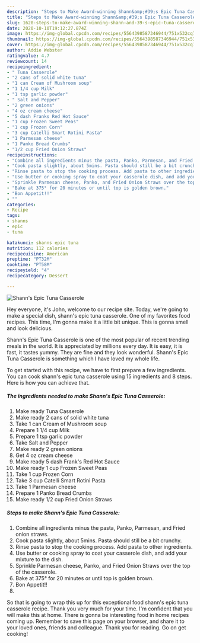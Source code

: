 ```yaml
---
description: "Steps to Make Award-winning Shann&amp;#39;s Epic Tuna Casserole"
title: "Steps to Make Award-winning Shann&amp;#39;s Epic Tuna Casserole"
slug: 1620-steps-to-make-award-winning-shann-and-39-s-epic-tuna-casserole
date: 2020-10-10T19:12:27.874Z
image: https://img-global.cpcdn.com/recipes/5564398587346944/751x532cq70/shanns-epic-tuna-casserole-recipe-main-photo.jpg
thumbnail: https://img-global.cpcdn.com/recipes/5564398587346944/751x532cq70/shanns-epic-tuna-casserole-recipe-main-photo.jpg
cover: https://img-global.cpcdn.com/recipes/5564398587346944/751x532cq70/shanns-epic-tuna-casserole-recipe-main-photo.jpg
author: Addie Webster
ratingvalue: 4.7
reviewcount: 14
recipeingredient:
- " Tuna Casserole"
- "2 cans of solid white tuna"
- "1 can Cream of Mushroom soup"
- "1 1/4 cup Milk"
- "1 tsp garlic powder"
- " Salt and Pepper"
- "2 green onions"
- "4 oz cream cheese"
- "5 dash Franks Red Hot Sauce"
- "1 cup Frozen Sweet Peas"
- "1 cup Frozen Corn"
- "3 cup Catelli Smart Rotini Pasta"
- "1 Parmesan cheese"
- "1 Panko Bread Crumbs"
- "1/2 cup Fried Onion Straws"
recipeinstructions:
- "Combine all ingredients minus the pasta, Panko, Parmesan, and Fried onion straws."
- "Cook pasta slightly, about 5mins. Pasta should still be a bit crunchy."
- "Rinse pasta to stop the cooking process. Add pasta to other ingredients."
- "Use butter or cooking spray to coat your casserole dish, and add your mixture to the dish."
- "Sprinkle Parmesan cheese, Panko, and Fried Onion Straws over the top of the casserole."
- "Bake at 375° for 20 minutes or until top is golden brown."
- "Bon Appetit!!"
- ""
categories:
- Recipe
tags:
- shanns
- epic
- tuna

katakunci: shanns epic tuna 
nutrition: 112 calories
recipecuisine: American
preptime: "PT32M"
cooktime: "PT58M"
recipeyield: "4"
recipecategory: Dessert

---
```



![Shann&#39;s Epic Tuna Casserole](https://img-global.cpcdn.com/recipes/5564398587346944/751x532cq70/shanns-epic-tuna-casserole-recipe-main-photo.jpg)

Hey everyone, it's John, welcome to our recipe site. Today, we're going to make a special dish, shann&#39;s epic tuna casserole. One of my favorites food recipes. This time, I'm gonna make it a little bit unique. This is gonna smell and look delicious.

Shann&#39;s Epic Tuna Casserole is one of the most popular of recent trending meals in the world. It is appreciated by millions every day. It is easy, it is fast, it tastes yummy. They are fine and they look wonderful. Shann&#39;s Epic Tuna Casserole is something which I have loved my whole life.




To get started with this recipe, we have to first prepare a few ingredients. You can cook shann&#39;s epic tuna casserole using 15 ingredients and 8 steps. Here is how you can achieve that.

<!--inarticleads1-->

##### The ingredients needed to make Shann&#39;s Epic Tuna Casserole:

1. Make ready  Tuna Casserole
1. Make ready 2 cans of solid white tuna
1. Take 1 can Cream of Mushroom soup
1. Prepare 1 1/4 cup Milk
1. Prepare 1 tsp garlic powder
1. Take  Salt and Pepper
1. Make ready 2 green onions
1. Get 4 oz cream cheese
1. Make ready 5 dash Frank&#39;s Red Hot Sauce
1. Make ready 1 cup Frozen Sweet Peas
1. Take 1 cup Frozen Corn
1. Take 3 cup Catelli Smart Rotini Pasta
1. Take 1 Parmesan cheese
1. Prepare 1 Panko Bread Crumbs
1. Make ready 1/2 cup Fried Onion Straws




<!--inarticleads2-->

##### Steps to make Shann&#39;s Epic Tuna Casserole:

1. Combine all ingredients minus the pasta, Panko, Parmesan, and Fried onion straws.
1. Cook pasta slightly, about 5mins. Pasta should still be a bit crunchy.
1. Rinse pasta to stop the cooking process. Add pasta to other ingredients.
1. Use butter or cooking spray to coat your casserole dish, and add your mixture to the dish.
1. Sprinkle Parmesan cheese, Panko, and Fried Onion Straws over the top of the casserole.
1. Bake at 375° for 20 minutes or until top is golden brown.
1. Bon Appetit!!
1. 




So that is going to wrap this up for this exceptional food shann&#39;s epic tuna casserole recipe. Thank you very much for your time. I'm confident that you will make this at home. There is gonna be interesting food in home recipes coming up. Remember to save this page on your browser, and share it to your loved ones, friends and colleague. Thank you for reading. Go on get cooking!
